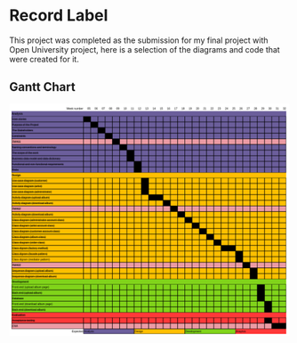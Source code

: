 # Record Label 
This project was completed as the submission for my final project with Open University project, here is a selection of the diagrams and code that were created for it. 

## Gantt Chart
![Gantt Chart](00-planning/gantt.png)
